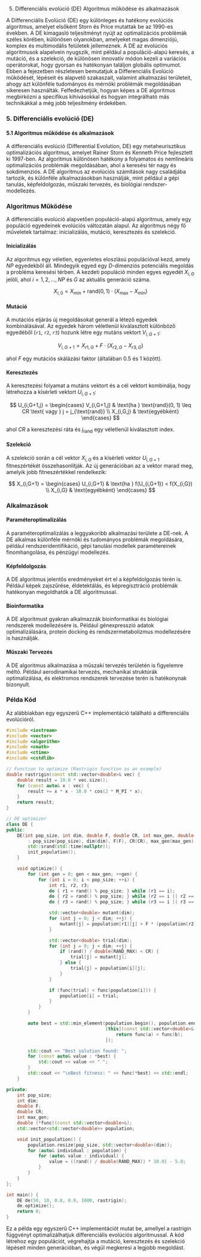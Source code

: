 5. Differenciális evolúció (DE)
Algoritmus működése és alkalmazások

A Differenciális Evolúció (DE) egy különleges és hatékony evolúciós algoritmus, amelyet elsőként Storn és Price mutattak be az 1990-es években. A DE kimagasló teljesítményt nyújt az optimalizációs problémák széles körében, különösen olyanokban, amelyeket magas dimenziójú, komplex és multimodális felületek jellemeznek. A DE az evolúciós algoritmusok alapelvein nyugszik, mint például a populáció-alapú keresés, a mutáció, és a szelekció, de különösen innovatív módon kezeli a variációs operátorokat, hogy gyorsan és hatékonyan találjon globális optimumot. Ebben a fejezetben részletesen bemutatjuk a Differenciális Evolúció működését, lépéseit és alapvető szakaszait, valamint alkalmazási területeit, ahogy azt különféle tudományos és mérnöki problémák megoldásában sikeresen használták. Felfedezhetjük, hogyan képes a DE algoritmus megbirkózni a specifikus kihívásokkal és hogyan integrálható más technikákkal a még jobb teljesítmény érdekében.

### 5. Differenciális evolúció (DE) 
#### 5.1 Algoritmus működése és alkalmazások

A differenciális evolúció (Differential Evolution, DE) egy metaheurisztikus optimalizációs algoritmus, amelyet Rainer Storn és Kenneth Price fejlesztett ki 1997-ben. Az algoritmus különösen hatékony a folyamatos és nemlineáris optimalizációs problémák megoldásában, ahol a keresési tér nagy és sokdimenziós. A DE algoritmus az evolúciós számítások nagy családjába tartozik, és különféle alkalmazásokban használják, mint például a gépi tanulás, képfeldolgozás, műszaki tervezés, és biológiai rendszer-modellezés.

### Algoritmus Működése

A differenciális evolúció alapvetően populáció-alapú algoritmus, amely egy populáció egyedeinek evolúciós változatán alapul. Az algoritmus négy fő műveletek tartalmaz: inicializálás, mutáció, keresztezés és szelekció. 

#### Inicializálás

Az algoritmus egy véletlen, egyenletes eloszlású populációval kezd, amely $NP$ egyedekből áll. Mindegyik egyed egy $D$-dimenziós potenciális megoldás a probléma keresési térben. A kezdeti populáció minden egyes egyedét $X_{i,G}$ jelöli, ahol $i = 1, 2, \ldots, NP$ és $G$ az aktuális generáció száma.

$$ X_{i, 0} = X_{\text{min}} + \text{rand}(0, 1) \cdot (X_{\text{max}} - X_{\text{min}}) $$

#### Mutáció

A mutációs eljárás új megoldásokat generál a létező egyedek kombinálásával. Az egyedek három véletlenül kiválasztott különböző egyedéből (`r1`, `r2`, `r3`) hozunk létre egy mutáns vektort $V_{i,G+1}$:

$$ V_{i,G+1} = X_{r1,G} + F \cdot (X_{r2,G} - X_{r3,G}) $$

ahol $F$ egy mutációs skálázási faktor (általában 0.5 és 1 között).

#### Keresztezés

A keresztezési folyamat a mutáns vektort és a cél vektort kombinálja, hogy létrehozza a kísérleti vektort $U_{i,G+1}$:

$$ U_{i,G+1,j} = \begin{cases}
V_{i,G+1,j} & \text{ha } \text{rand}(0, 1) \leq CR \text{ vagy } j = j_{\text{rand}} \\
X_{i,G,j} & \text{egyébként}
\end{cases} $$

ahol $CR$ a keresztezési ráta és $j_{\text{rand}}$ egy véletlenül kiválasztott index.

#### Szelekció

A szelekció során a cél vektor $X_{i,G}$ és a kísérleti vektor $U_{i,G+1}$ fitneszértékét összehasonlítják. Az új generációban az a vektor marad meg, amelyik jobb fitneszértékkel rendelkezik:

$$ X_{i,G+1} = \begin{cases}
U_{i,G+1} & \text{ha } f(U_{i,G+1}) < f(X_{i,G}) \\
X_{i,G} & \text{egyébként}
\end{cases} $$

### Alkalmazások

#### Paraméteroptimalizálás
A paraméteroptimalizálás a leggyakoribb alkalmazási területe a DE-nek. A DE alkalmas különféle mérnöki és tudományos problémák megoldására, például rendszeridentifikáció, gépi tanulási modellek paramétereinek finomhangolása, és pénzügyi modellezés.

#### Képfeldolgozás
A DE algoritmus jelentős eredményeket ért el a képfeldolgozás terén is. Például képek zajszűrése, éldetektálás, és képregisztráció problémák hatékonyan megoldhatók a DE algoritmussal.

#### Bioinformatika
A DE algoritmust gyakran alkalmazzák bioinformatikai és biológiai rendszerek modellezésére is. Például génexpresszió adatok optimalizálására, protein docking és rendszermetabolizmus modellezésére is használják.

#### Műszaki Tervezés
A DE algoritmus alkalmazása a műszaki tervezés területén is figyelemre méltó. Például aerodinamikai tervezés, mechanikai struktúrák optimalizálása, és elektromos rendszerek tervezése terén is hatékonynak bizonyult.

### Példa Kód

Az alábbiakban egy egyszerű C++ implementáció található a differenciális evolúcióról.

```cpp
#include <iostream>
#include <vector>
#include <algorithm>
#include <cmath>
#include <ctime>
#include <cstdlib>

// Function to optimize (Rastrigin function as an example)
double rastrigin(const std::vector<double>& vec) {
    double result = 10.0 * vec.size();
    for (const auto& x : vec) {
        result += x * x - 10.0 * cos(2 * M_PI * x);
    }
    return result;
}

// DE optimizer
class DE {
public:
    DE(int pop_size, int dim, double F, double CR, int max_gen, double (*func)(const std::vector<double>&))
        : pop_size(pop_size), dim(dim), F(F), CR(CR), max_gen(max_gen), func(func) {
        std::srand(std::time(nullptr));
        init_population();
    }

    void optimize() {
        for (int gen = 0; gen < max_gen; ++gen) {
            for (int i = 0; i < pop_size; ++i) {
                int r1, r2, r3;
                do { r1 = rand() % pop_size; } while (r1 == i);
                do { r2 = rand() % pop_size; } while (r2 == i || r2 == r1);
                do { r3 = rand() % pop_size; } while (r3 == i || r3 == r1 || r3 == r2);

                std::vector<double> mutant(dim);
                for (int j = 0; j < dim; ++j) {
                    mutant[j] = population[r1][j] + F * (population[r2][j] - population[r3][j]);
                }

                std::vector<double> trial(dim);
                for (int j = 0; j < dim; ++j) {
                    if (rand() / double(RAND_MAX) < CR) {
                        trial[j] = mutant[j];
                    } else {
                        trial[j] = population[i][j];
                    }
                }

                if (func(trial) < func(population[i])) {
                    population[i] = trial;
                }
            }
        }

        auto best = std::min_element(population.begin(), population.end(),
                                     [this](const std::vector<double>& a, const std::vector<double>& b) {
                                         return func(a) < func(b);
                                     });

        std::cout << "Best solution found: ";
        for (const auto& value : *best) {
            std::cout << value << " ";
        }
        std::cout << "\nBest fitness: " << func(*best) << std::endl;
    }

private:
    int pop_size;
    int dim;
    double F;
    double CR;
    int max_gen;
    double (*func)(const std::vector<double>&);
    std::vector<std::vector<double>> population;

    void init_population() {
        population.resize(pop_size, std::vector<double>(dim));
        for (auto& individual : population) {
            for (auto& value : individual) {
                value = ((rand() / double(RAND_MAX)) * 10.0) - 5.0;
            }
        }
    }
};

int main() {
    DE de(50, 10, 0.8, 0.9, 1000, rastrigin);
    de.optimize();
    return 0;
}
```

Ez a példa egy egyszerű C++ implementációt mutat be, amellyel a rastrigin függvényt optimalizálhatjuk differenciális evolúciós algoritmussal. A kód létrehoz egy populációt, végrehajtja a mutáció, keresztezés és szelekció lépéseit minden generációban, és végül megkeresi a legjobb megoldást.

